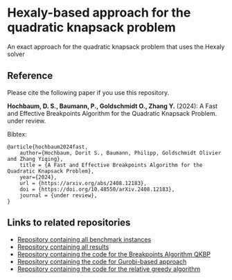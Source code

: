 # Hexaly-based approach for the quadratic knapsack problem
An exact approach for the quadratic knapsack problem that uses the Hexaly solver

## Reference

Please cite the following paper if you use this repository.

**Hochbaum, D. S., Baumann, P., Goldschmidt O., Zhang Y.** (2024): A Fast and Effective Breakpoints Algorithm for the Quadratic Knapsack Problem. under review.

Bibtex:
```
@article{hochbaum2024fast,
	author={Hochbaum, Dorit S., Baumann, Philipp, Goldschmidt Olivier and Zhang Yiqing},
	title = {A Fast and Effective Breakpoints Algorithm for the Quadratic Knapsack Problem},
	year={2024},
	url = {https://arxiv.org/abs/2408.12183},
	doi = {https://doi.org/10.48550/arXiv.2408.12183},
	journal = {under review},
}
```

## Links to related repositories

- [Repository containing all benchmark instances](https://github.com/phil85/benchmark-instances-for-qkp)
- [Repository containing all results](https://github.com/phil85/results-for-qkp-benchmark-instances)
- [Repository containing the code for the Breakpoints Algorithm QKBP](https://github.com/phil85/breakpoints-algorithm-for-qkp)
- [Repository containing the code for Gurobi-based approach](https://github.com/phil85/gurobi-based-approach-for-qkp)
- [Repository containing the code for the relative greedy algorithm](https://github.com/phil85/greedy-algorithm-for-qkp)


